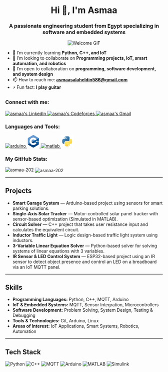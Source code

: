 <h1 align="center">Hi 👋, I'm Asmaa</h1>
<h3 align="center">A passionate engineering student from Egypt specializing in software and embedded systems</h3>
<p align="center">
  <img src="https://i.pinimg.com/originals/74/40/21/7440210cfa7f959af99fb330c50127d5.gif" alt="Welcome GIF" width="400" />
</p>



- 🌱 I’m currently learning **Python, C++, and IoT**
- 👯 I’m looking to collaborate on **Programming projects, IoT, smart automation, and robotics**
- 🤝 I’m open to collaboration on **programming, software development, and system design**
- 📫 How to reach me: **asmaasalaheldin586@gmail.com**
- ⚡ Fun fact: **I play guitar**

<h3 align="left">Connect with me:</h3>
<p align="left">
  <a href="https://www.linkedin.com/in/asmaa-salaheldin-0695a3288?utm_source=share&utm_campaign=share_via&utm_content=profile&utm_medium=android_app" target="blank">
    <img align="center" src="https://raw.githubusercontent.com/rahuldkjain/github-profile-readme-generator/master/src/images/icons/Social/linked-in-alt.svg" alt="asmaa's LinkedIn" height="30" width="40" />
  </a>
  <a href="https://codeforces.com/profile/asmaa_salaheldin_2300181" target="blank">
    <img align="center" src="https://raw.githubusercontent.com/rahuldkjain/github-profile-readme-generator/master/src/images/icons/Social/codeforces.svg" alt="asmaa's Codeforces" height="30" width="40" />
  </a>
  <a href="mailto:asmaasalaheldin586@gmail.com" target="blank">
    <img align="center" src="https://img.shields.io/badge/Email-1D72B8?style=for-the-badge&logo=gmail&logoColor=white" alt="asmaa's Gmail" height="30" width="40" />
  </a>
</p>

<h3 align="left">Languages and Tools:</h3>
<p align="left">
  <a href="https://www.arduino.cc/" target="_blank" rel="noreferrer">
    <img src="https://cdn.worldvectorlogo.com/logos/arduino-1.svg" alt="arduino" width="40" height="40"/>
  </a>
  <a href="https://www.w3schools.com/cpp/" target="_blank" rel="noreferrer">
    <img src="https://raw.githubusercontent.com/devicons/devicon/master/icons/cplusplus/cplusplus-original.svg" alt="cplusplus" width="40" height="40"/>
  </a>
  <a href="https://www.mathworks.com/" target="_blank" rel="noreferrer">
    <img src="https://upload.wikimedia.org/wikipedia/commons/2/21/Matlab_Logo.png" alt="matlab" width="40" height="40"/>
  </a>
  <a href="https://www.python.org" target="_blank" rel="noreferrer">
    <img src="https://raw.githubusercontent.com/devicons/devicon/master/icons/python/python-original.svg" alt="python" width="40" height="40"/>
  </a>
</p>

<h3 align="left">My GitHub Stats:</h3>
<p>
  <img align="left" src="https://github-readme-stats.vercel.app/api/top-langs?username=asmaa-202&show_icons=true&locale=en&layout=compact&card_width=400&bg_color=FFFFFF&text_color=000000&title_color=F4C2C2" alt="asmaa-202" />
</p>

<p>&nbsp;<img align="center" src="https://github-readme-stats.vercel.app/api?username=asmaa-202&show_icons=true&locale=en&bg_color=FFFFFF&text_color=000000&title_color=F4C2C2" alt="asmaa-202" /></p>

---

## Projects

- **Smart Garage System** — Arduino-based project using sensors for smart parking solutions.
- **Single-Axis Solar Tracker** — Motor-controlled solar panel tracker with sensor-based optimization (Simulated in MATLAB).
- **Circuit Solver** — C++ project that takes user resistance input and calculates the equivalent circuit.
- **Inductor Traffic Light** — Logic design-based traffic light system using inductors.
- **3-Variable Linear Equation Solver** — Python-based solver for solving systems of linear equations with 3 variables.
- **IR Sensor & LED Control System** — ESP32-based project using an IR sensor to detect object presence and control an LED on a breadboard via an IoT MQTT panel.

---

## Skills

- **Programming Languages:** Python, C++, MQTT, Arduino
- **IoT & Embedded Systems:** MQTT, Sensor Integration, Microcontrollers
- **Software Development:** Problem Solving, System Design, Testing & Debugging
- **Tools & Technologies:** Git, Arduino, Linux
- **Areas of Interest:** IoT Applications, Smart Systems, Robotics, Automation

---

## Tech Stack

![Python](https://img.shields.io/badge/Python-3776AB?style=for-the-badge&logo=python&logoColor=white)
![C++](https://img.shields.io/badge/C++-00599C?style=for-the-badge&logo=c%2b%2b&logoColor=white)
![MQTT](https://img.shields.io/badge/MQTT-660066?style=for-the-badge&logo=eclipse-mosquitto&logoColor=white)
![Arduino](https://img.shields.io/badge/Arduino-00979D?style=for-the-badge&logo=arduino&logoColor=white)
![MATLAB](https://img.shields.io/badge/MATLAB-FC3D21?style=for-the-badge&logo=matlab&logoColor=white)
![Simulink](https://img.shields.io/badge/Simulink-004B87?style=for-the-badge&logo=simulink&logoColor=white)
